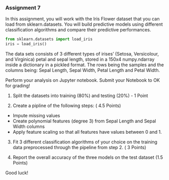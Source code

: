 ### Assignment 7

In this assignment, you will work with the Iris Flower dataset that you can load from sklearn.datasets. You will build predictive models using different classification algorithms and compare their predictive performances.

```python
from sklearn.datasets import load_iris
iris = load_iris()
```

The data sets consists of 3 different types of irises’ (Setosa, Versicolour, and Virginica) petal and sepal length, stored in a 150x4 numpy.ndarray inside a dictionary in a pickled format. The rows being the samples and the columns being: Sepal Length, Sepal Width, Petal Length and Petal Width.

Perform your analysis on Jupyter notebook. Submit your Notebook to OK for grading!

1. Split the datasets into training (80%) and testing (20%) - 1 Point

2. Create a pipline of the following steps: ( 4.5 Points)

- Impute missing values 
- Create polynomial features (degree 3) from Sepal Length and Sepal Width columns
- Apply feature scaling so that all features have values between 0 and 1.

3. Fit 3 different classification algorithms of your choice on the training data preprocessed through the pipeline from step 2. ( 3 Points)

4. Report the overall accuracy of the three models on the test dataset (1.5 Points)

Good luck!

